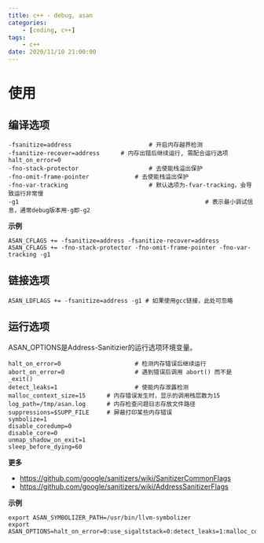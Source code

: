 ```yaml
---
title: c++ - debug, asan
categories: 
	- [coding, c++]
tags:
	- c++
date: 2020/11/10 21:00:00
---
```


# 使用

## 编译选项

```shell
-fsanitize=address						# 开启内存越界检测
-fsanitize-recover=address		# 内存出错后继续运行, 需配合运行选项 halt_on_error=0
-fno-stack-protector 					# 去使能栈溢出保护
-fno-omit-frame-pointer 			# 去使能栈溢出保护
-fno-var-tracking 						# 默认选项为-fvar-tracking，会导致运行非常慢
-g1														# 表示最小调试信息，通常debug版本用-g即-g2
```

**示例**

```shell
ASAN_CFLAGS += -fsanitize=address -fsanitize-recover=address
ASAN_CFLAGS += -fno-stack-protector -fno-omit-frame-pointer -fno-var-tracking -g1
```

## 链接选项

```shell
ASAN_LDFLAGS += -fsanitize=address -g1 # 如果使用gcc链接，此处可忽略
```

## 运行选项

ASAN_OPTIONS是Address-Sanitizier的运行选项环境变量。

```shell
halt_on_error=0 					# 检测内存错误后继续运行
abort_on_error=0					# 遇到错误后调用 abort() 而不是 _exit()
detect_leaks=1 						# 使能内存泄露检测
malloc_context_size=15 		# 内存错误发生时，显示的调用栈层数为15
log_path=/tmp/asan.log 		# 内存检查问题日志存放文件路径
suppressions=$SUPP_FILE		# 屏蔽打印某些内存错误
symbolize=1
disable_coredump=0
disable_core=0
unmap_shadow_on_exit=1
sleep_before_dying=60
```

**更多**

- https://github.com/google/sanitizers/wiki/SanitizerCommonFlags
- https://github.com/google/sanitizers/wiki/AddressSanitizerFlags

**示例**

```shell
export ASAN_SYMBOLIZER_PATH=/usr/bin/llvm-symbolizer
export ASAN_OPTIONS=halt_on_error=0:use_sigaltstack=0:detect_leaks=1:malloc_context_size=15:log_path=/tmp/asan.log:suppressions=$SUPP_FILE
```
